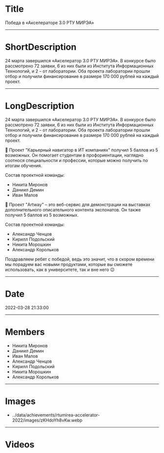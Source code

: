 # Title

Победа в «Акселераторе 3.0 РТУ МИРЭА»

---

# ShortDescription

24 марта завершился «Акселератор 3.0 РТУ МИРЭА». В конкурсе было рассмотрено 72 заявки, 6 из них были из Института
Информационных Технологий, и 2 – от лаборатории. Оба проекта лаборатории прошли отбор и получили финансирование в
размере 170 000 рублей на каждый проект.

---

# LongDescription

24 марта завершился «Акселератор 3.0 РТУ МИРЭА». В конкурсе было рассмотрено 72 заявки, 6 из них были из Института
Информационных Технологий, и 2 – от лаборатории. Оба проекта лаборатории прошли отбор и получили финансирование в
размере 170 000 рублей на каждый проект.

🥇 Проект "Карьерный навигатор в ИТ компаниях" получил 5 баллов из 5 возможных. Он помогает студентам в профориентации,
наглядно соотнося специальности и профессии, которые можно получить по итогам обучения.

Состав проектной команды:
- Никита Миронов 
- Даниил Демин 
- Иван Малов

🥇 Проект "Artway" – это веб-сервис для демонстрации на выставках дополнительного описательного контента экспонатов. Он
также получил 5 баллов из 5 возможных.

Состав проектной команды:
- Александр Ченцов 
- Кирилл Подольский 
- Никита Морошкин 
- Александр Корольков

Поздравляем ребят с победой, ведь это значит, что в скором времени мы порадуем вас новыми продуктами, которые вы сможете
использовать, как в университете, так и вне него 😉

---

# Date

2022-03-28 21:33:00

---

# Members

- Никита Миронов
- Даниил Демин
- Иван Малов
- Александр Ченцов
- Кирилл Подольский
- Никита Морошкин
- Александр Корольков

---

# Images

- ../data/achievements/rtumirea-accelerator-2022/images/zKHdoYh8vKw.webp

---

# Videos
